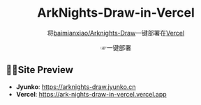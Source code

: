 <div align="center">

  <h1>ArkNights-Draw-in-Vercel</h1>
  
  将[baimianxiao/Arknights-Draw](https://github.com/baimianxiao/Arknights-Draw)一键部署在[Vercel](https://vercel.com)
  
  <a style="text-decoration:none" href="https://vercel.com/new/clone?repository-url=https://github.com/HsiangNianian/ArkNights-Draw-in-Vercel" target="_blank">
      ☞一键部署
  </a>
  
</div>

## 😶‍🌫️Site Preview
* **Jyunko**: <https://arknights-draw.jyunko.cn>
* **Vercel**: <https://ark-nights-draw-in-vercel.vercel.app>
